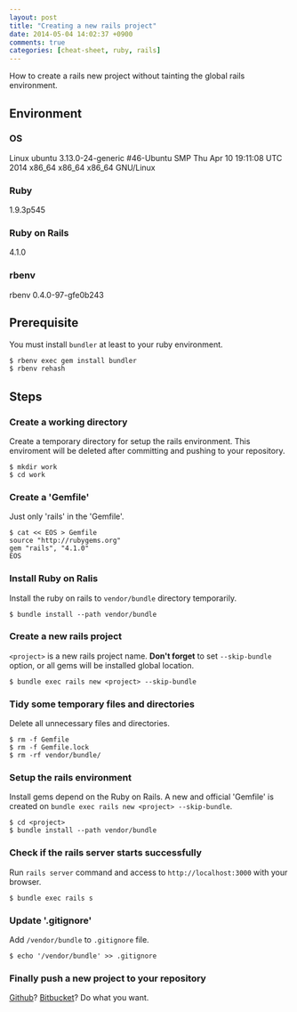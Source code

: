 ```yaml
---
layout: post
title: "Creating a new rails project"
date: 2014-05-04 14:02:37 +0900
comments: true
categories: [cheat-sheet, ruby, rails]
---
```


How to create a rails new project without tainting the global rails environment.

<!-- more -->

## Environment

### OS

Linux ubuntu 3.13.0-24-generic #46-Ubuntu SMP Thu Apr 10 19:11:08 UTC 2014 x86_64 x86_64 x86_64 GNU/Linux

### Ruby

1.9.3p545

### Ruby on Rails

4.1.0

### rbenv

rbenv 0.4.0-97-gfe0b243

## Prerequisite

You must install `bundler` at least to your ruby environment.

```bash
$ rbenv exec gem install bundler
$ rbenv rehash
```

## Steps

### Create a working directory

Create a temporary directory for setup the rails environment. This enviroment will be deleted after committing and pushing to your repository.

```
$ mkdir work
$ cd work
```

### Create a 'Gemfile'

Just only 'rails' in the 'Gemfile'.

```
$ cat << EOS > Gemfile
source "http://rubygems.org"
gem "rails", "4.1.0"
EOS
```

### Install Ruby on Ralis

Install the ruby on rails to `vendor/bundle` directory temporarily.

```
$ bundle install --path vendor/bundle
```

### Create a new rails project

`<project>` is a new rails project name.
**Don't forget** to set `--skip-bundle` option, or all gems will be installed global location.

```
$ bundle exec rails new <project> --skip-bundle
```

### Tidy some temporary files and directories

Delete all unnecessary files and directories.

```
$ rm -f Gemfile
$ rm -f Gemfile.lock
$ rm -rf vendor/bundle/
```

### Setup the rails environment

Install gems depend on the Ruby on Rails. A new and official 'Gemfile' is created on `bundle exec rails new <project> --skip-bundle`.

```
$ cd <project>
$ bundle install --path vendor/bundle
```

### Check if the rails server starts successfully

Run `rails server` command and access to `http://localhost:3000` with your browser.

```
$ bundle exec rails s
```

### Update '.gitignore'

Add `/vendor/bundle` to `.gitignore` file.

```
$ echo '/vendor/bundle' >> .gitignore
```

### Finally push a new project to your repository

[Github](https://github.com/)? [Bitbucket](https://bitbucket.org/)? Do what you want.
